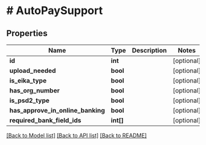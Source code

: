 # # AutoPaySupport

## Properties

Name | Type | Description | Notes
------------ | ------------- | ------------- | -------------
**id** | **int** |  | [optional]
**upload_needed** | **bool** |  | [optional]
**is_eika_type** | **bool** |  | [optional]
**has_org_number** | **bool** |  | [optional]
**is_psd2_type** | **bool** |  | [optional]
**has_approve_in_online_banking** | **bool** |  | [optional]
**required_bank_field_ids** | **int[]** |  | [optional]

[[Back to Model list]](../../README.md#models) [[Back to API list]](../../README.md#endpoints) [[Back to README]](../../README.md)
